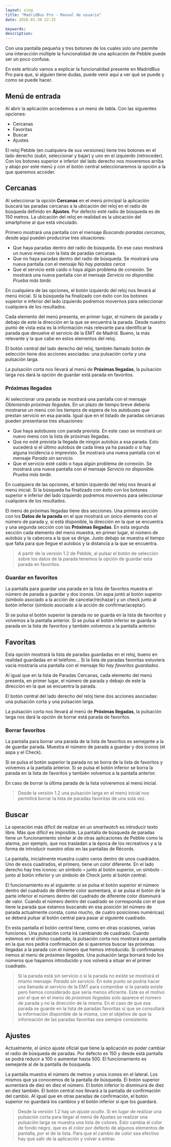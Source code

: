 ```yaml
---
layout: zing
title: "MadridBus Pro - Manual de usuario"
date: 2016-01-30 22:15

keywords: 
description: 
---
```


Con una pantalla pequeña y tres botones de los cuales solo uno permite una interacción múltiple la funcionalidad de una aplicación de Pebble puede ser un poco confusa. 

En este artículo vamos a explicar la funcionalidad presente en MadridBus Pro para que, si alguien tiene dudas, puede venir aquí a ver qué se puede y como se puede hacer.

<!--more-->

## Menú de entrada

Al abrir la aplicación accedemos a un menú de tabla. Con las siguientes opciones:

* <i class="fa fa-map-marker"></i> Cercanas
* <i class="fa fa-star"></i> Favoritas
* <i class="fa fa-search"></i> Buscar
* <i class="fa fa-gear"></i> Ajustes

El reloj  Pebble (en cualquiera de sus versiones) tiene tres botones en el lado derecho (subir, seleccionar y bajar) y uno en el izquierdo (retroceder). Con los botones superior e inferior del lado derecho nos moveremos arriba y abajo por este menú y con el botón central seleccionaremos la opción a la que queremos acceder.

## <i class="fa fa-map-marker"></i> Cercanas

Al seleccionar la opción **Cercanas** en el menú principal la aplicación buscará las paradas cercanas a la ubicación del reloj en el radio de búsqueda definido en **Ajustes**. Por defecto esté radio de búsqueda es de 150 metros. La ubicación del reloj en realidad es la ubicación del smartphone al que está vinculado.

Primero mostrará una pantalla con el mensaje *Buscando paradas cercanas*, desde aquí pueden producirse tres situaciones:

* Que haya paradas dentro del radio de búsqueda. En ese caso mostrará un nuevo menú con la lista de paradas cercanas. 
* Que no haya paradas dentro del radio de búsqueda. Se mostrará una nueva pantalla con el mensaje *No hay paradas cerca*
* Que el servicio esté caído o haya algún problema de conexión. Se mostrará una nueva pantalla con el mensaje *Servicio no disponible. Prueba más tarde.*

En cualquiera de las opciones, el botón izquierdo del reloj nos llevará al menú inicial. Si la búsqueda ha finalizado con éxito con los botones superior e inferior del lado izquierdo podremos movernos para seleccionar cualquiera de los resultados.

Cada elemento del menú presenta, en primer lugar, el número de parada y debajo de este la dirección en la que se encuentra la parada. Desde nuestro punto de vista esta es la información más relevante para identificar la parada que devuelve el servicio de la EMT de Madrid. Bueno, la más relevante y la que cabe en estos elementos del reloj.

El botón central del lado derecho del reloj, también llamado botón de selección tiene dos acciones asociadas: una pulsación corta y una pulsación larga.

La pulsación corta nos llevará al menú de **Próximas llegadas**, la pulsación larga nos dará la opción de guardar está parada en favoritos. 

### Próximas llegadas

Al seleccionar una parada se mostrará una pantalla con el mensaje *Obteniendo próximas llegadas*.  En un plazo de tiempo breve debería mostrarse un menú con los tiempos de espera de los autobuses que prestan servicio en esa parada. Igual que en el listado de paradas cercanas pueden presentarse tres situaciones:

* Que haya autobuses con parada prevista. En este caso se mostrará un nuevo menú con la lista de próximas llegadas.
* Que no esté prevista la llegada de ningún autobús a esa parada. Esto sucederá si el último autobús de cada línea ya ha pasado o si hay alguna incidencia o imprevisto. Se mostrará una nueva pantalla con el mensaje *Parada sin servicio.*
* Que el servicio esté caído o haya algún problema de conexión. Se mostrará una nueva pantalla con el mensaje *Servicio no disponible. Prueba más tarde.*

En cualquiera de las opciones, el botón izquierdo del reloj nos llevará al menú inicial. Si la búsqueda ha finalizado con éxito con los botones superior e inferior del lado izquierdo podremos movernos para seleccionar cualquiera de los resultados.

El menú de próximas llegadas tiene dos secciones. Una primera sección con los **Datos de la parada** en el que mostrará un único elemento con el número  de parada y, si está disponible, la dirección en la que se encuentra y una segunda sección con las **Próximas llegadas**. En esta segunda sección cada elemento del menú muestra, en primer lugar, el número de autobús y la cabecera a la que se dirige. Justo debajo se muestra el tiempo que falta para que llegue el autobús y la distancia a la que se encuentra.

> A partir de la versión 1.2 de Pebble, al pulsar el botón de selección sobre los datos de la parada tenemos la opción de guardar esta parada en favoritos.

### Guardar en favoritos

La pantalla para guardar una parada en la lista de favoritos muestra el número de parada a guardar y dos iconos. Un aspa juntó al botón superior (símbolo asociado a la acción de cancelar/rechazar) y un check junto al botón inferior (símbolo asociado a la acción de confirmar/aceptar).

Si se pulsa el botón superior la parada no se guarda en la lista de favoritos y volvemos a la pantalla anterior. Si se pulsa el botón inferior se guarda la parada en la lista de favoritos y también volvemos a la pantalla anterior.

## <i class="fa fa-star"></i> Favoritas

Esta opción mostrará la lista de paradas guardadas en el reloj, bueno en realidad guardadas en el teléfono... Si la lista de paradas favoritas estuviera vacía mostraría una pantalla con el mensaje *No hay favoritos guardados*.

Al igual que en la lista de Paradas Cercanas, cada elemento del menú presenta, en primer lugar, el número de parada y debajo de este la dirección en la que se encuentra la parada. 

El botón central del lado derecho del reloj tiene dos acciones asociadas: una pulsación corta y una pulsación larga.

La pulsación corta nos llevará al menú de **Próximas llegadas**, la pulsación larga nos dará la opción de borrar está parada de favoritos. 

### Borrar favoritos

La pantalla para borrar una parada de la lista de favoritos es semejante a la de guardar parada. Muestra el número de parada a guardar y dos iconos (el aspa y el Check). 

Si se pulsa el botón superior la parada no se borra de la lista de favoritos y volvemos a la pantalla anterior. Si se pulsa el botón inferior se borra la parada en la lista de favoritos y también volvemos a la pantalla anterior.

En caso de borrar la última parada de la lista volveremos al menú inicial. 

> Desde la versión 1.2 una pulsación larga en el menú inicial nos permitirá borrar la lista de paradas favoritas de una sola vez. 

## <i class="fa fa-search"></i> Buscar

La operación más difícil de realizar en un *smartwatch* es introducir texto libre. Más que difícil es imposible. La pantalla de búsqueda de paradas tiene un funcionamiento similar al de otras aplicaciones de Pebble como la alarma, por ejemplo, que nos trasladan a la época de los recreativos y a la forma de introducir nuestro *alias* en las pantallas de Récords.

La pantalla, inicialmente muestra cuatro ceros dentro de unos cuadrados. Uno de esos cuadrados, el primero, tiene un color diferente. En el lado derecho hay tres iconos: un símbolo `+`  junto al botón superior, un símbolo `-` junto al botón inferior y un símbolo de Check junto al botón central.

El funcionamiento es el siguiente: si se pulsa el botón superior el número dentro del cuadrado de diferente color aumentará, si se pulsa el botón de la parte inferior el número dentro del cuadrado de diferente color disminuirá de valor. Cuando el número dentro del cuadrado se corresponda con el que tiene la parada que estamos buscando en esa posición (el número de parada actualmente consta, como mucho, de cuatro posiciones numéricas) se deberá pulsar al botón central para pasar al siguiente cuadrado.

En esta pantalla el botón central tiene, como en otras ocasiones, varias funciones. Una pulsación corta irá cambiando de cuadrado. Cuando estemos en el último cuadrado, la pulsación corta nos mostrará una pantalla en la que nos pedirá confirmación de si queremos buscar las próximas llegadas a la parada con el número que hemos introducido. Si confirmamos iremos al menú de *próximas llegadas*. 
Una pulsación larga borrará todo los números que hayamos introducido y nos volverá a situar en el primer cuadrado.

> Si la parada está sin servicio o si la parada no existe se mostrará el mismo mensaje: *Parada sin servicio*. En este punto se podría hacer una llamada al servicio de la EMT para comprobar si la parada existe pero hemos considerado que sería menos eficiente. Este es el motivo por el que en el menú de *próximas llegadas* solo aparece el número de parada y no la dirección de la misma.  En el caso de que esa parada se guarde en la lista de paradas favoritas sí que se consultará la información disponible de la misma, con el objetivo de que la información de las paradas favoritas sea siempre consistente.

## <i class="fa fa-gear"></i> Ajustes

Actualmente, el único ajuste oficial que tiene la aplicación es poder cambiar el radio de búsqueda de paradas. Por defecto es 150 y desde está pantalla se podrá reducir  a 100 o aumentar hasta 500. El funcionamiento es semejante al de la pantalla de búsqueda.

La pantalla muestra el número de metros y unos iconos en el lateral. Los mismos que ya conocemos de la pantalla de búsqueda. El botón superior aumentará de diez en diez el número. El botón inferior lo disminuirá de diez en diez también. El botón central nos llevará a la pantalla de confirmación del cambio. Al igual que en otras paradas de confirmación, el botón superior no guardará los cambios y el botón inferior si que los guardará.

> Desde la versión 1.2 hay un *ajuste oculto*. Si en lugar de realizar una pulsación corta para llegar al menú de Ajustes se realizar una pulsación larga se muestra una lista de colores. Esto cambia el color de fondo negro, que es el color por defecto de algunos elementos de pantalla, por el de la lista. Para que el cambio de color sea efectivo hay que salir de la aplicación y volver a entrar. 